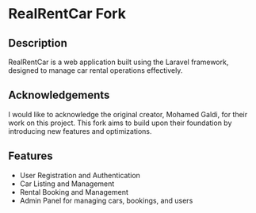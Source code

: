  # RealRentCar Fork

 

## Description

RealRentCar is a web application built using the Laravel framework, designed to manage car rental operations effectively.  

## Acknowledgements

I would like to acknowledge the original creator, Mohamed Galdi, for their work on this project. This fork aims to build upon their foundation by introducing new features and optimizations.

## Features

- User Registration and Authentication
- Car Listing and Management
- Rental Booking and Management
- Admin Panel for managing cars, bookings, and users
 

 
